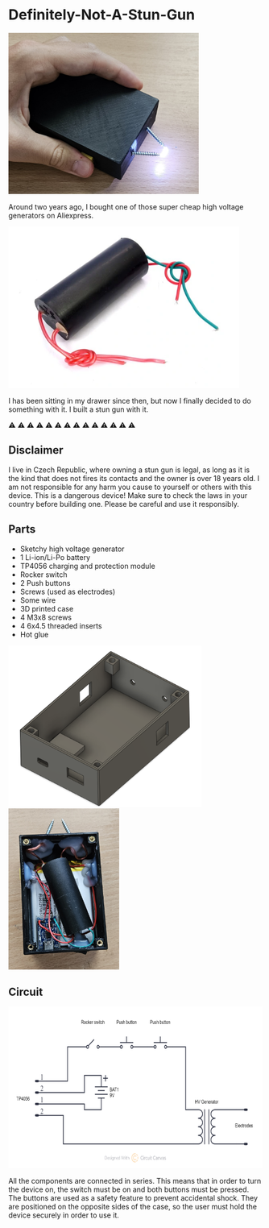 # Definitely-Not-A-Stun-Gun

<img src="images/Stun-Gun.jpg" alt="Finished project image" height="320">

Around two years ago, I bought one of those super cheap high voltage generators on Aliexpress.

<img src="images/HV_Generator.png" alt="HV_Generator image" height="320">

I has been sitting in my drawer since then, but now I finally decided to do something with it.
I built a stun gun with it.


:warning:   :warning:   :warning:   :warning:   :warning:   :warning:   :warning:   :warning:   :warning:   :warning:   :warning:   :warning:   :warning:   :warning:
## Disclaimer
I live in Czech Republic, where owning a stun gun is legal, as long as it is the kind that does not fires its contacts and the owner is over 18 years old.
I am not responsible for any harm you cause to yourself or others with this device.
This is a dangerous device!
Make sure to check the laws in your country before building one.
Please be careful and use it responsibly.


## Parts
- Sketchy high voltage generator
- 1 Li-ion/Li-Po battery
- TP4056 charging and protection module
- Rocker switch
- 2 Push buttons
- Screws (used as electrodes)
- Some wire
- 3D printed case
- 4 M3x8 screws
- 4 6x4.5 threaded inserts
- Hot glue

<img src="images/Enclosure.png" alt="CAD" height="320">

<img src="images/Inside.jpg" alt="Inside view" height="320">


## Circuit
<img src="images/Schematic.png" alt="Schematic" height="320">

All the components are connected in series.
This means that in order to turn the device on, the switch must be on and both buttons must be pressed.
The buttons are used as a safety feature to prevent accidental shock.
They are positioned on the opposite sides of the case, so the user must hold the device securely in order to use it.
